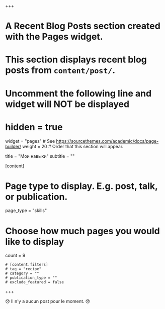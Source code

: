 +++
# A Recent Blog Posts section created with the Pages widget.
# This section displays recent blog posts from `content/post/`.

# Uncomment the following line and widget will NOT be displayed
# hidden = true

widget = "pages"  # See https://sourcethemes.com/academic/docs/page-builder/
weight = 20  # Order that this section will appear.

title = "Мои навыки"
subtitle = ""

[content]
  # Page type to display. E.g. post, talk, or publication.
  page_type = "skills"
  
  # Choose how much pages you would like to display
  count = 9

	# [content.filters]
    # tag = "recipe"
    # category = ""
    # publication_type = ""
    # exclude_featured = false
+++

:disappointed: Il n'y a aucun post pour le moment. :disappointed:
